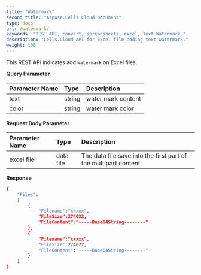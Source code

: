 ```yaml
---
title: "Watermark"
second_title: "Aspose.Cells Cloud Document"
type: docs
url: /watermark/
keywords: "REST API, convert, spreadsheets, excel, Text Watermark."
description: "Cells.Cloud API for Excel file adding text watermark."
weight: 100
---
```


This REST API indicates add  `watermark` on Excel files.

**Query Parameter**

|Parameter Name|Type|Description|
| :- | :- | :- |
| text | string |  water mark content |
| color | string | water mark color |


**Request Body Parameter**

|Parameter Name|Type|Description|
| :- | :- | :- |
|excel file|data file | The data file save into the first part of the multipart content.|

**Response**

```bash
{
    "Files":
    [
        { 
            "Filename":"xxxxx",
            "FileSize":274022,
            "FileContent":"-----Base64String--------"
        },
        { 
            "Filename":"xxxxx",
            "FileSize":274022,
            "FileContent":"-----Base64String--------"
        }
    ]
}
```
